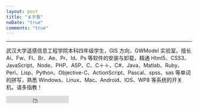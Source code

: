 ```yaml
---
layout: post
title: "关于我"
noDate: "true"
comments: "true"
---
```


---

武汉大学遥感信息工程学院本科四年级学生，GIS 方向，GWModel 实验室。擅长 Ai、Fw、Fl、Br、Ae、Pr、Id、Ps 等软件的安装与卸载，精通 Html5、CSS3、JavaScript、Node、PHP、ASP、C、C＋＋、C#、Java、Matlab、Ruby、Perl、Lisp、Python、Objective-C、ActionScript、Pascal、spss、sas 等单词的拼写，熟悉 Windows、Linux、Mac、Android、IOS、WP8 等系统的开关机。请多指教！
<iframe src="https://ghbtns.com/github-btn.html?user=CS-Tao&type=follow&count=true" frameborder="0" scrolling="0" width="170px" height="20px"></iframe>

